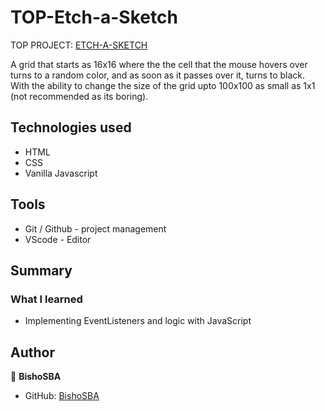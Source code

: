 # TOP-Etch-a-Sketch
TOP PROJECT: [ETCH-A-SKETCH](https://bishosba.github.io/TOP-Etch-a-Sketch/)


A grid that starts as 16x16 where the the cell that the mouse hovers over turns to a random color, and as soon as it passes over it, turns to black.
With the ability to change the size of the grid upto 100x100 as small as 1x1 (not recommended as its boring).

## Technologies used
* HTML
* CSS
* Vanilla Javascript

## Tools
* Git / Github - project management
* VScode - Editor

## Summary

### What I learned

* Implementing EventListeners and logic with JavaScript

## Author

👤 **BishoSBA**
* GitHub: [BishoSBA](https://github.com/BishoSBA)
